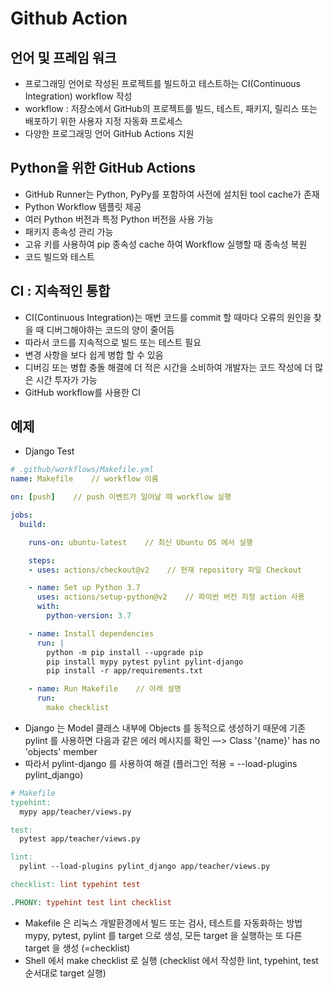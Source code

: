 # Github Action

## 언어 및 프레임 워크

- 프로그래밍 언어로 작성된 프로젝트를 빌드하고 테스트하는 CI(Continuous Integration) workflow 작성
- workflow : 저장소에서 GitHub의 프로젝트를 빌드, 테스트, 패키지, 릴리스 또는 배포하기 위한 사용자 지정 자동화 프로세스
- 다양한 프로그래밍 언어 GitHub Actions 지원

## Python을 위한 GitHub Actions

- GitHub Runner는 Python, PyPy를 포함하여 사전에 설치된 tool cache가 존재
- Python Workflow 템플릿 제공
- 여러 Python 버전과 특정 Python 버전을 사용 가능
- 패키지 종속성 관리 가능
- 고유 키를 사용하여 pip 종속성 cache 하여 Workflow 실행할 때 종속성 복원
- 코드 빌드와 테스트

## CI : 지속적인 통합

- CI(Continuous Integration)는 매번 코드를 commit 할 때마다 오류의 원인을 찾을 때 디버그해야하는 코드의 양이 줄어듬
- 따라서 코드를 지속적으로 빌드 또는 테스트 필요
- 변경 사항을 보다 쉽게 병합 할 수 있음
- 디버깅 또는 병합 충돌 해결에 더 적은 시간을 소비하여 개발자는 코드 작성에 더 많은 시간 투자가 가능
- GitHub workflow를 사용한 CI

## 예제

- Django Test

```yaml
# .github/workflows/Makefile.yml
name: Makefile    // workflow 이름

on: [push]    // push 이벤트가 일어날 때 workflow 실행

jobs:
  build:

    runs-on: ubuntu-latest    // 최신 Ubuntu OS 에서 실행

    steps:
    - uses: actions/checkout@v2    // 현재 repository 파일 Checkout

    - name: Set up Python 3.7
      uses: actions/setup-python@v2    // 파이썬 버전 지정 action 사용
      with:
        python-version: 3.7

    - name: Install dependencies
      run: |
        python -m pip install --upgrade pip
        pip install mypy pytest pylint pylint-django
        pip install -r app/requirements.txt

    - name: Run Makefile    // 아래 설명
      run:
        make checklist
```

- Django 는 Model 클래스 내부에 Objects 를 동적으로 생성하기 때문에 기존 pylint 를 사용하면 다음과 같은 에러 메시지를 확인 —> Class '{name}' has no 'objects' member
- 따라서 pylint-django 를 사용하여 해결 (플러그인 적용 = --load-plugins pylint_django)

```makefile
# Makefile
typehint:
  mypy app/teacher/views.py

test:
  pytest app/teacher/views.py

lint:
  pylint --load-plugins pylint_django app/teacher/views.py

checklist: lint typehint test

.PHONY: typehint test lint checklist
```

- Makefile 은 리눅스 개발환경에서 빌드 또는 검사, 테스트를 자동화하는 방법
  mypy, pytest, pylint 를 target 으로 생성, 모든 target 을 실행하는 또 다른 target 을 생성 (=checklist)
- Shell 에서 make checklist 로 실행 (checklist 에서 작성한 lint, typehint, test 순서대로 target 실행)

